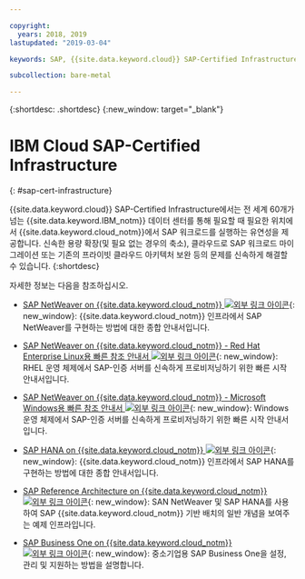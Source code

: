 ```yaml
---

copyright:
  years: 2018, 2019
lastupdated: "2019-03-04"

keywords: SAP, {{site.data.keyword.cloud}} SAP-Certified Infrastructure

subcollection: bare-metal

---
```


{:shortdesc: .shortdesc}
{:new_window: target="_blank"}

# IBM Cloud SAP-Certified Infrastructure
{: #sap-cert-infrastructure}

{{site.data.keyword.cloud}} SAP-Certified Infrastructure에서는 전 세계 60개가 넘는 {{site.data.keyword.IBM_notm}} 데이터 센터를 통해 필요할 때 필요한 위치에서 {{site.data.keyword.cloud_notm}}에서 SAP 워크로드를 실행하는 유연성을 제공합니다. 신속한 용량 확장(및 필요 없는 경우의 축소), 클라우드로 SAP 워크로드 마이그레이션 또는 기존의 프라이빗 클라우드 아키텍처 보완 등의 문제를 신속하게 해결할 수 있습니다.
{:shortdesc}

자세한 정보는 다음을 참조하십시오.

  * [SAP NetWeaver on {{site.data.keyword.cloud_notm}} ![외부 링크 아이콘](../icons/launch-glyph.svg "외부 링크 아이콘")](https://cloud.ibm.com/docs/infrastructure/sap-netweaver?topic=sap-netweaver-getting-started#getting-started){: new_window}: {{site.data.keyword.cloud_notm}} 인프라에서 SAP NetWeaver를 구현하는 방법에 대한 종합 안내서입니다.
  * [SAP NetWeaver on {{site.data.keyword.cloud_notm}} - Red Hat Enterprise Linux용 빠른 참조 안내서 ![외부 링크 아이콘](../icons/launch-glyph.svg "외부 링크 아이콘")](https://cloud.ibm.com/docs/infrastructure/sap-netweaver-rhel-qrg?topic=sap-netweaver-rhel-qrg-getting-started-tutorial#getting-started-tutorial){: new_window}: RHEL 운영 체제에서 SAP-인증 서버를 신속하게 프로비저닝하기 위한 빠른 시작 안내서입니다.
  * [SAP NetWeaver on {{site.data.keyword.cloud_notm}} - Microsoft Windows용 빠른 참조 안내서 ![외부 링크 아이콘](../icons/launch-glyph.svg "외부 링크 아이콘")](https://cloud.ibm.com/docs/infrastructure/sap-netweaver-ms-qrg?topic=sap-netweaver-ms-qrg-getting-started-tutorial#getting-started-tutorial){: new_window}: Windows 운영 체제에서 SAP-인증 서버를 신속하게 프로비저닝하기 위한 빠른 시작 안내서입니다.

  * [SAP HANA on {{site.data.keyword.cloud_notm}} ![외부 링크 아이콘](../icons/launch-glyph.svg "외부 링크 아이콘")](https://cloud.ibm.com/docs/infrastructure/sap-hana?topic=sap-hana-getting-started#getting-started){: new_window}: {{site.data.keyword.cloud_notm}} 인프라에서 SAP HANA를 구현하는 방법에 대한 종합 안내서입니다.

  * [SAP Reference Architecture on {{site.data.keyword.cloud_notm}} ![외부 링크 아이콘](../icons/launch-glyph.svg "외부 링크 아이콘")](https://cloud.ibm.com/docs/infrastructure/sap-reference-architecture?topic=sap-reference-architecture-getting-started#getting-started){: new_window}: SAN NetWeaver 및 SAP HANA를 사용하여 SAP {{site.data.keyword.cloud_notm}} 기반 배치의 일반 개념을 보여주는 예제 인프라입니다.

  * [SAP Business One on {{site.data.keyword.cloud_notm}} ![외부 링크 아이콘](../icons/launch-glyph.svg "외부 링크 아이콘")](https://cloud.ibm.com/docs/infrastructure/sap-b1?topic=infrastructure/sap-b1-getting-started#getting-started){: new_window}: 중소기업용 SAP Business One을 설정, 관리 및 지원하는 방법을 설명합니다. 
